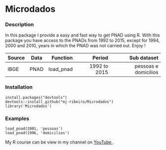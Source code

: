 # Microdados

### Description

In this package I provide a easy and fast way to get PNAD using R. With this package you have access to the PNADs from 1992 to 2015, except for 1994,
2000 and 2010, years in which the PNAD was not carried out. Enjoy !



| Source     |     Data  | Function  |  Period  | Sub dataset |
| :---       |    :----: |      ---: |     ---: |     ---:    |
| IBGE    | PNAD      | load_pnad  | 1992 to 2015 | pessoas e domicilios |




### Installation

```
install.packages("devtools")
devtools::install_github("mj-ribeiro/Microdados")
library('Microdados')
```

### Examples

```
load_pnad(2001, 'pessoas')
load_pnad(1996, 'domicilios')
```

My R course can be view in my channel on [YouTube ](https://www.youtube.com/channel/UChWkFzZwrWrfQgZ2PIEJbhg). 

